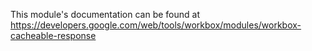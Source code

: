 This module's documentation can be found at <https://developers.google.com/web/tools/workbox/modules/workbox-cacheable-response>
